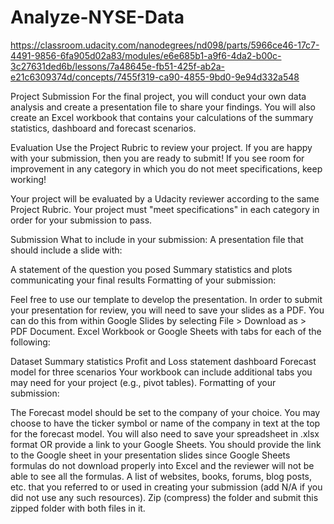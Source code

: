 # Analyze-NYSE-Data

https://classroom.udacity.com/nanodegrees/nd098/parts/5966ce46-17c7-4491-9856-6fa905d02a83/modules/e6e685b1-a9f6-4da2-b00c-3c27631ded6b/lessons/7a48645e-fb51-425f-ab2a-e21c6309374d/concepts/7455f319-ca90-4855-9bd0-9e94d332a548


Project Submission
For the final project, you will conduct your own data analysis and create a presentation file to share your findings. You will also create an Excel workbook that contains your calculations of the summary statistics, dashboard and forecast scenarios.

Evaluation
Use the Project Rubric to review your project. If you are happy with your submission, then you are ready to submit! If you see room for improvement in any category in which you do not meet specifications, keep working!

Your project will be evaluated by a Udacity reviewer according to the same Project Rubric. Your project must "meet specifications" in each category in order for your submission to pass.

Submission
What to include in your submission:
A presentation file that should include a slide with:

A statement of the question you posed
Summary statistics and plots communicating your final results
Formatting of your submission:

Feel free to use our template to develop the presentation.
In order to submit your presentation for review, you will need to save your slides as a PDF. You can do this from within Google Slides by selecting File > Download as > PDF Document.
Excel Workbook or Google Sheets with tabs for each of the following:

Dataset
Summary statistics
Profit and Loss statement dashboard
Forecast model for three scenarios
Your workbook can include additional tabs you may need for your project (e.g., pivot tables).
Formatting of your submission:

The Forecast model should be set to the company of your choice. You may choose to have the ticker symbol or name of the company in text at the top for the forecast model.
You will also need to save your spreadsheet in .xlsx format OR provide a link to your Google Sheets. You should provide the link to the Google sheet in your presentation slides since Google Sheets formulas do not download properly into Excel and the reviewer will not be able to see all the formulas.
A list of websites, books, forums, blog posts, etc. that you referred to or used in creating your submission (add N/A if you did not use any such resources).
Zip (compress) the folder and submit this zipped folder with both files in it.
